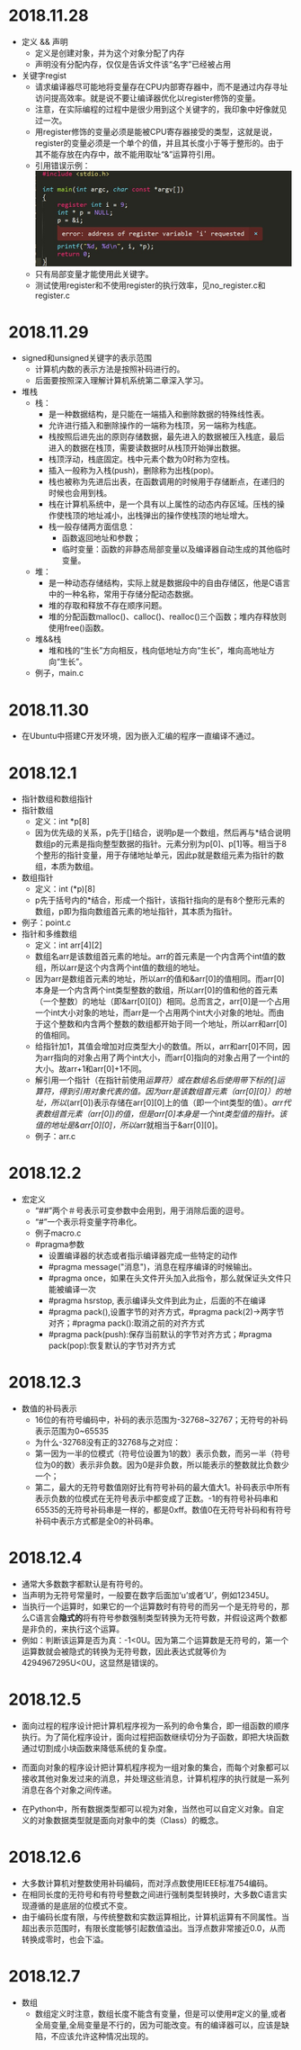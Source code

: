 # 2018.11.28
- 定义 && 声明
	- 定义是创建对象，并为这个对象分配了内存
	- 声明没有分配内存，仅仅是告诉文件该“名字”已经被占用
- 关键字regist
	- 请求编译器尽可能地将变量存在CPU内部寄存器中，而不是通过内存寻址访问提高效率。就是说不要让编译器优化以register修饰的变量。
	- 注意，在实际编程的过程中是很少用到这个关键字的，我印象中好像就见过一次。
	- 用register修饰的变量必须是能被CPU寄存器接受的类型，这就是说，register的变量必须是一个单个的值，并且其长度小于等于整形的。由于其不能存放在内存中，故不能用取址“&”运算符引用。
	- 引用错误示例：![Aaron Swartz](https://raw.githubusercontent.com/Huashengdou/C_exerse/master/C%E8%AF%AD%E8%A8%80%E6%B7%B1%E5%BA%A6%E8%A7%A3%E5%89%96/%E5%BC%95%E7%94%A8register%E5%8F%98%E9%87%8F%E9%94%99%E8%AF%AF.jpg)
	- 只有局部变量才能使用此关键字。
	- 测试使用register和不使用register的执行效率，见no_register.c和register.c
	
# 2018.11.29
- signed和unsigned关键字的表示范围
	- 计算机内数的表示方法是按照补码进行的。
	- 后面要按照深入理解计算机系统第二章深入学习。
- 堆栈
	- 栈：
		- 是一种数据结构，是只能在一端插入和删除数据的特殊线性表。
		- 允许进行插入和删除操作的一端称为栈顶，另一端称为栈底。
		- 栈按照后进先出的原则存储数据，最先进入的数据被压入栈底，最后进入的数据在栈顶，需要读数据时从栈顶开始弹出数据。
		- 栈顶浮动，栈底固定。栈中元素个数为0时称为空栈。
		- 插入一般称为入栈(push)，删除称为出栈(pop)。
		- 栈也被称为先进后出表，在函数调用的时候用于存储断点，在递归的时候也会用到栈。
		- 栈在计算机系统中，是一个具有以上属性的动态内存区域。压栈的操作使栈顶的地址减小，出栈弹出的操作使栈顶的地址增大。
		- 栈一般存储两方面信息：
			- 函数返回地址和参数；
			- 临时变量：函数的非静态局部变量以及编译器自动生成的其他临时变量。
	- 堆：
		- 是一种动态存储结构，实际上就是数据段中的自由存储区，他是C语言中的一种名称，常用于存储分配动态数据。
		- 堆的存取和释放不存在顺序问题。
		- 堆的分配函数malloc()、calloc()、realloc()三个函数；堆内存释放则使用free()函数。
	- 堆&&栈
		- 堆和栈的“生长”方向相反，栈向低地址方向“生长”，堆向高地址方向“生长”。
	- 例子，main.c

# 2018.11.30
- 在Ubuntu中搭建C开发环境，因为嵌入汇编的程序一直编译不通过。

# 2018.12.1
- 指针数组和数组指针
- 指针数组
	- 定义：int *p[8]
	- 因为优先级的关系，p先于[]结合，说明p是一个数组，然后再与*结合说明数组p的元素是指向整型数据的指针。元素分别为p[0]、p[1]等。相当于8个整形的指针变量，用于存储地址单元，因此p就是数组元素为指针的数组，本质为数组。
- 数组指针
	- 定义：int (*p)[8]
	- p先于括号内的*结合，形成一个指针，该指针指向的是有8个整形元素的数组，p即为指向数组首元素的地址指针，其本质为指针。
- 例子：point.c
- 指针和多维数组
	- 定义：int arr[4][2]
	- 数组名arr是该数组首元素的地址。arr的首元素是一个内含两个int值的数组，所以arr是这个内含两个int值的数组的地址。
	- 因为arr是数组首元素的地址，所以arr的值和&arr[0]的值相同。而arr[0]本身是一个内含两个int类型整数的数组，所以arr[0]的值和他的首元素（一个整数）的地址（即&arr[0][0]）相同。总而言之，arr[0]是一个占用一个int大小对象的地址，而arr是一个占用两个int大小对象的地址。而由于这个整数和内含两个整数的数组都开始于同一个地址，所以arr和arr[0]的值相同。
	- 给指针加1，其值会增加对应类型大小的数值。所以，arr和arr[0]不同，因为arr指向的对象占用了两个int大小，而arr[0]指向的对象占用了一个int的大小。故arr+1和arr[0]+1不同。
	- 解引用一个指针（在指针前使用*运算符）或在数组名后使用带下标的[]运算符，得到引用对象代表的值。因为arr是该数组首元素（arr[0][0]）的地址，所以*(arr[0])表示存储在arr[0][0]上的值（即一个int类型的值）。*arr代表数组首元素（arr[0])的值，但是arr[0]本身是一个int类型值的指针。该值的地址是&arr[0][0]，所以*arr就相当于&arr[0][0]。
	- 例子：arr.c

# 2018.12.2
- 宏定义
	- “##”两个＃号表示可变参数中会用到，用于消除后面的逗号。
	- “#”一个表示将变量字符串化。
	- 例子macro.c
	- #pragma参数
		- 设置编译器的状态或者指示编译器完成一些特定的动作
		- #pragma message("消息")，消息在程序编译的时候输出。
		- #pragma once，如果在头文件开头加入此指令，那么就保证头文件只能被编译一次
		- #pragma hsrstop, 表示编译头文件到此为止，后面的不在编译
		- #pragma pack(),设置字节的对齐方式，#pragma pack(2)->两字节对齐；#pragma pack():取消之前的对齐方式
		- #pragma pack(push):保存当前默认的字节对齐方式；#pragma pack(pop):恢复默认的字节对齐方式

# 2018.12.3
- 数值的补码表示
	- 16位的有符号编码中，补码的表示范围为-32768~32767；无符号的补码表示范围为0~65535
	- 为什么-32768没有正的32768与之对应：
	- 第一因为一半的位模式（符号位设置为1的数）表示负数，而另一半（符号位为0的数）表示非负数。因为0是非负数，所以能表示的整数就比负数少一个；
	- 第二，最大的无符号数值刚好比有符号补码的最大值大1。补码表示中所有表示负数的位模式在无符号表示中都变成了正数。-1的有符号补码串和65535的无符号补码串是一样的，都是0xff。数值0在无符号补码和有符号补码中表示方式都是全0的补码串。

# 2018.12.4
- 通常大多数数字都默认是有符号的。
- 当声明为无符号常量时，一般要在数字后面加‘u’或者‘U’，例如12345U。
- 当执行一个运算时，如果它的一个运算数时有符号的而另一个是无符号的，那么C语言会**隐式的**将有符号参数强制类型转换为无符号数，并假设这两个数都是非负的，来执行这个运算。
- 例如：判断该运算是否为真：-1<0U。因为第二个运算数是无符号的，第一个运算数就会被隐式的转换为无符号数，因此表达式就等价为4294967295U<0U，这显然是错误的。

# 2018.12.5
- 面向过程的程序设计把计算机程序视为一系列的命令集合，即一组函数的顺序执行。为了简化程序设计，面向过程把函数继续切分为子函数，即把大块函数通过切割成小块函数来降低系统的复杂度。

- 而面向对象的程序设计把计算机程序视为一组对象的集合，而每个对象都可以接收其他对象发过来的消息，并处理这些消息，计算机程序的执行就是一系列消息在各个对象之间传递。

- 在Python中，所有数据类型都可以视为对象，当然也可以自定义对象。自定义的对象数据类型就是面向对象中的类（Class）的概念。

# 2018.12.6
- 大多数计算机对整数使用补码编码，而对浮点数使用IEEE标准754编码。
- 在相同长度的无符号和有符号整数之间进行强制类型转换时，大多数C语言实现遵循的是底层的位模式不变。
- 由于编码长度有限，与传统整数和实数运算相比，计算机运算有不同属性。当超出表示范围时，有限长度能够引起数值溢出。当浮点数非常接近0.0，从而转换成零时，也会下溢。

# 2018.12.7
- 数组
	- 数组定义时注意，数组长度不能含有变量，但是可以使用#定义的量,或者全局变量,全局变量是不行的，因为可能改变。有的编译器可以，应该是缺陷，不应该允许这种情况出现的。